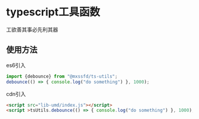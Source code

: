 # typescript工具函数
工欲善其事必先利其器
## 使用方法
   es6引入
```javascript
import {debounce} from "@mxssfd/ts-utils";
debounce(() => { console.log("do something") }, 1000);
```
   cdn引入
```html
<script src="lib-umd/index.js"></script>
<script >tsUtils.debounce(() => { console.log("do something") }, 1000);</script>
```